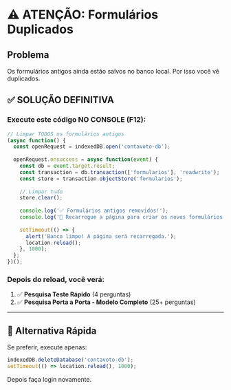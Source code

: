 # ⚠️ ATENÇÃO: Formulários Duplicados

## Problema
Os formulários antigos ainda estão salvos no banco local. Por isso você vê duplicados.

## ✅ SOLUÇÃO DEFINITIVA

### Execute este código NO CONSOLE (F12):

```javascript
// Limpar TODOS os formulários antigos
(async function() {
  const openRequest = indexedDB.open('contavoto-db');
  
  openRequest.onsuccess = async function(event) {
    const db = event.target.result;
    const transaction = db.transaction(['formularios'], 'readwrite');
    const store = transaction.objectStore('formularios');
    
    // Limpar tudo
    store.clear();
    
    console.log('✅ Formulários antigos removidos!');
    console.log('🔄 Recarregue a página para criar os novos formulários');
    
    setTimeout(() => {
      alert('Banco limpo! A página será recarregada.');
      location.reload();
    }, 1000);
  };
})();
```

### Depois do reload, você verá:
1. ✅ **Pesquisa Teste Rápido** (4 perguntas)
2. ✅ **Pesquisa Porta a Porta - Modelo Completo** (25+ perguntas)

---

## 🎯 Alternativa Rápida

Se preferir, execute apenas:

```javascript
indexedDB.deleteDatabase('contavoto-db');
setTimeout(() => location.reload(), 1000);
```

Depois faça login novamente.
